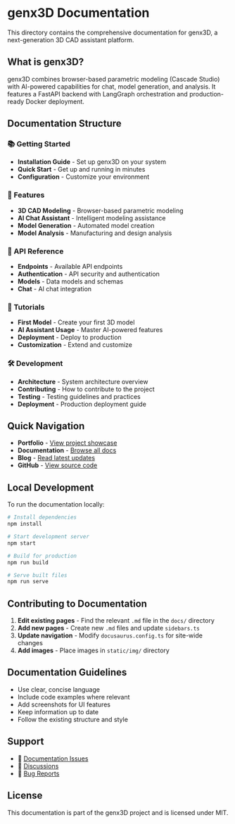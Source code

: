 # genx3D Documentation

This directory contains the comprehensive documentation for genx3D, a next-generation 3D CAD assistant platform.

## What is genx3D?

genx3D combines browser-based parametric modeling (Cascade Studio) with AI-powered capabilities for chat, model generation, and analysis. It features a FastAPI backend with LangGraph orchestration and production-ready Docker deployment.

## Documentation Structure

### 📚 Getting Started
- **Installation Guide** - Set up genx3D on your system
- **Quick Start** - Get up and running in minutes
- **Configuration** - Customize your environment

### 🎨 Features
- **3D CAD Modeling** - Browser-based parametric modeling
- **AI Chat Assistant** - Intelligent modeling assistance
- **Model Generation** - Automated model creation
- **Model Analysis** - Manufacturing and design analysis

### 🔌 API Reference
- **Endpoints** - Available API endpoints
- **Authentication** - API security and authentication
- **Models** - Data models and schemas
- **Chat** - AI chat integration

### 📖 Tutorials
- **First Model** - Create your first 3D model
- **AI Assistant Usage** - Master AI-powered features
- **Deployment** - Deploy to production
- **Customization** - Extend and customize

### 🛠️ Development
- **Architecture** - System architecture overview
- **Contributing** - How to contribute to the project
- **Testing** - Testing guidelines and practices
- **Deployment** - Production deployment guide

## Quick Navigation

- **Portfolio** - [View project showcase](/portfolio)
- **Documentation** - [Browse all docs](/docs/intro)
- **Blog** - [Read latest updates](/blog)
- **GitHub** - [View source code](https://github.com/yourusername/genx3D)

## Local Development

To run the documentation locally:

```bash
# Install dependencies
npm install

# Start development server
npm start

# Build for production
npm run build

# Serve built files
npm run serve
```

## Contributing to Documentation

1. **Edit existing pages** - Find the relevant `.md` file in the `docs/` directory
2. **Add new pages** - Create new `.md` files and update `sidebars.ts`
3. **Update navigation** - Modify `docusaurus.config.ts` for site-wide changes
4. **Add images** - Place images in `static/img/` directory

## Documentation Guidelines

- Use clear, concise language
- Include code examples where relevant
- Add screenshots for UI features
- Keep information up to date
- Follow the existing structure and style

## Support

- 📖 [Documentation Issues](https://github.com/yourusername/genx3D/issues)
- 💬 [Discussions](https://github.com/yourusername/genx3D/discussions)
- 🐛 [Bug Reports](https://github.com/yourusername/genx3D/issues)

## License

This documentation is part of the genx3D project and is licensed under MIT.

